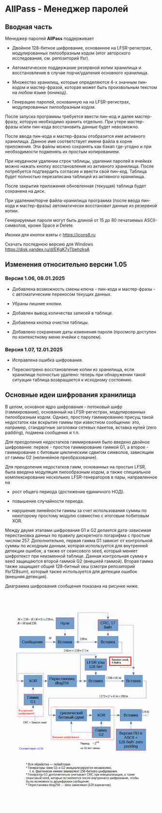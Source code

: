 # AllPass - Менеджер паролей

## Вводная часть

Менеджер паролей **AllPass** поддерживает

* Двойное 128-битное шифрование, основанное на LFSR-регистрах, модулированных пилообразным кодом (итог авторского исследования, см. репозиторий lfsr).

* Автоматическое поддержание резервной копии хранилища и восстановление в случае порчи/удаления основного хранилища.

* Множество хранилищ, которые определяются 4-х значным пин-кодом и мастер-фразой, которая может быть произвольным текстом на любом языке (юникод).

* Генерацию паролей, основанную на на LFSR-регистрах, модулированных пилообразным кодом.

После запуска программы требуется ввести пин-код и далее мастер-фразу, которую необходимо хранить отдельно. При утере мастер-фразы и/или пин-кода восстановить данные будет невозможно.

После ввода пин-кода и мастер-фразы отобразится имя активного хранилища. Данное имя соответствует имени файла в корне приложения. Эти файлы можно сохранять как бэкап где-угодно и при необходимости подменять их простым копированием.

При неудачном удалении строк таблицы, удалении паролей в ячейках можно нажать кнопку восстановления из активного хранилища. После потребуется подтвердить согласие и ввести свой пин-код. Таблица будет полностью перезаписана таблицей из активного хранилища.

После закрытия приложения обновленная (текущая) таблица будет сохранена на диск.

При удалении/порче файла-хранилища программа (после ввода пин-кода и мастер-фразы) автоматически восстановит данные из резервной копии.

Генерируемые пароли могут быть длиной от 15 до 80 печатаемых ASCII-символов, кроме Space и Delete.

Иконки для кнопок взяты с https://icons8.ru

Скачать последнюю версию для Windows https://disk.yandex.ru/d/EKgK7yTbehzksA

## Изменения относительно версии 1.05

### Версия 1.06, 08.01.2025

* Добавлена возможность смены ключа - пин-кода и мастер-фразы - с автоматическим переносом текущих данных.

* Убраны лишние кнопки.

* Добавлен вывод количества записей в таблице.

* Добавлена кнопка очистки таблицы.

* Добавлено сохранение даты изменения пароля (просмотр доступен по контекстному меню ячейки с паролем).

### Версия 1.07, 12.01.2025

* Исправлена ошибка шифрования.

* Пересмотрено восстановление копии из хранилища, если хранилище полностью удалено: теперь при обнаружении такой ситуации таблица возвращается к исходному состоянию.

## Основные идеи шифрования хранилища

В целом, основное ядро шифрования - потоковый шифр (гаммирование), основанный на LFSR-регистрах, модулированных пилообразным кодом. Однако, простому гаммированию присущ такой недостаток как вскрытие гаммы при известном сообщении: это, например, стандартные заголовки сетевых пакетов, вставка нулей (zero padding), подмена сообщения и т.п.

Для преодоления недостатков гаммирования было введено двойное шифрование: первое - простое гаммирование гаммой G1, а второе - гаммирование с битовым циклическим сдвигом символов, зависящим от гаммы G2 (нелинейное преобразование).

Для преодоления недостатков гамм, основанных на простых LFSR, была введена модуляция пилообразным кодом, а также специальное комплексирование нескольких LFSR-генераторов в пары, направленное на

* рост общего периода (достижение единичного НОД).

* повышение случайности периода.

* нарушение линейности гаммы за счет использования суммы по некоторому простому модулю совместно с итоговым побитовым XOR.

Между двумя этапами шифрования G1 и G2 делается дата-зависимая перестановка данных по правилу дискретного логарифма с простым числом 257. Дополнительно, первая гамма G1 зависит от контрольной суммы по исходным данным, которая используется для внутренней детекции ошибок, а также от сеансового seed, который меняет шифротекст при неизменной таблице. Данная контрольная сумма и seed защищаются второй гаммой G2 (внешней гаммой). Вторая гамма также защищает общий 128-битный хеш (смотри репозиторий lfsr128sum), который также используется для детекции ошибок (внешняя детекция).

Диаграмма шифрования сообщения показана на рисунке ниже.

![screenshot](storage_manager_diagram.gif)
